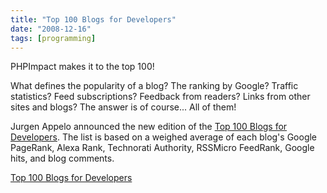 ```yaml
---
title: "Top 100 Blogs for Developers"
date: "2008-12-16"
tags: [programming]
---
```


PHPImpact makes it to the top 100!

What defines the popularity of a blog? The ranking by Google? Traffic statistics? Feed subscriptions? Feedback from readers? Links from other sites and blogs? The answer is of course... All of them!

Jurgen Appelo announced the new edition of the [Top 100 Blogs for Developers](http://www.noop.nl/2008/12/top-100-blogs-for-developers-q4-2008.html). The list is based on a weighed average of each blog's Google PageRank, Alexa Rank, Technorati Authority, RSSMicro FeedRank, Google hits, and blog comments.

[Top 100 Blogs for Developers](http://www.noop.nl/2008/12/top-100-blogs-for-developers-q4-2008.html)

